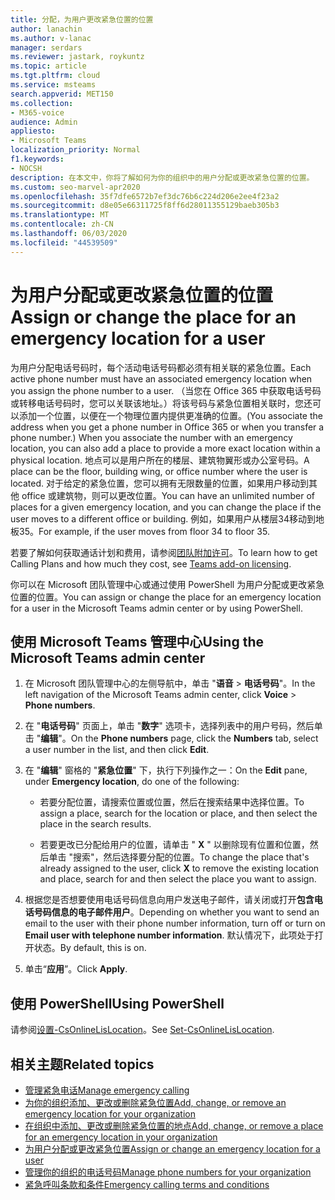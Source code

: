 ```yaml
---
title: 分配，为用户更改紧急位置的位置
author: lanachin
ms.author: v-lanac
manager: serdars
ms.reviewer: jastark, roykuntz
ms.topic: article
ms.tgt.pltfrm: cloud
ms.service: msteams
search.appverid: MET150
ms.collection:
- M365-voice
audience: Admin
appliesto:
- Microsoft Teams
localization_priority: Normal
f1.keywords:
- NOCSH
description: 在本文中，你将了解如何为你的组织中的用户分配或更改紧急位置的位置。
ms.custom: seo-marvel-apr2020
ms.openlocfilehash: 35f7dfe6572b7ef3dc76b6c224d206e2ee4f23a2
ms.sourcegitcommit: d8e05e66311725f8ff6d28011355129baeb305b3
ms.translationtype: MT
ms.contentlocale: zh-CN
ms.lasthandoff: 06/03/2020
ms.locfileid: "44539509"
---
```

# <a name="assign-or-change-the-place-for-an-emergency-location-for-a-user"></a><span data-ttu-id="2d98f-103">为用户分配或更改紧急位置的位置</span><span class="sxs-lookup"><span data-stu-id="2d98f-103">Assign or change the place for an emergency location for a user</span></span>

<span data-ttu-id="2d98f-104">为用户分配电话号码时，每个活动电话号码都必须有相关联的紧急位置。</span><span class="sxs-lookup"><span data-stu-id="2d98f-104">Each active phone number must have an associated emergency location when you assign the phone number to a user.</span></span> <span data-ttu-id="2d98f-105">（当您在 Office 365 中获取电话号码或转移电话号码时，您可以关联该地址。）将该号码与紧急位置相关联时，您还可以添加一个位置，以便在一个物理位置内提供更准确的位置。</span><span class="sxs-lookup"><span data-stu-id="2d98f-105">(You associate the address when you get a phone number in Office 365 or when you transfer a phone number.) When you associate the number with an emergency location, you can also add a place to provide a more exact location within a physical location.</span></span> <span data-ttu-id="2d98f-106">地点可以是用户所在的楼层、建筑物翼形或办公室号码。</span><span class="sxs-lookup"><span data-stu-id="2d98f-106">A place can be the floor, building wing, or office number where the user is located.</span></span> <span data-ttu-id="2d98f-107">对于给定的紧急位置，您可以拥有无限数量的位置，如果用户移动到其他 office 或建筑物，则可以更改位置。</span><span class="sxs-lookup"><span data-stu-id="2d98f-107">You can have an unlimited number of places for a given emergency location, and you can change the place if the user moves to a different office or building.</span></span> <span data-ttu-id="2d98f-108">例如，如果用户从楼层34移动到地板35。</span><span class="sxs-lookup"><span data-stu-id="2d98f-108">For example, if the user moves from floor 34 to floor 35.</span></span>
  
<span data-ttu-id="2d98f-109">若要了解如何获取通话计划和费用，请参阅[团队附加许可](teams-add-on-licensing/microsoft-teams-add-on-licensing.md)。</span><span class="sxs-lookup"><span data-stu-id="2d98f-109">To learn how to get Calling Plans and how much they cost, see [Teams add-on licensing](teams-add-on-licensing/microsoft-teams-add-on-licensing.md).</span></span>
  
<span data-ttu-id="2d98f-110">你可以在 Microsoft 团队管理中心或通过使用 PowerShell 为用户分配或更改紧急位置的位置。</span><span class="sxs-lookup"><span data-stu-id="2d98f-110">You can assign or change the place for an emergency location for a user in the Microsoft Teams admin center or by using PowerShell.</span></span>

## <a name="using-the-microsoft-teams-admin-center"></a><span data-ttu-id="2d98f-111">使用 Microsoft Teams 管理中心</span><span class="sxs-lookup"><span data-stu-id="2d98f-111">Using the Microsoft Teams admin center</span></span>

1. <span data-ttu-id="2d98f-112">在 Microsoft 团队管理中心的左侧导航中，单击 "**语音**  >  **电话号码**"。</span><span class="sxs-lookup"><span data-stu-id="2d98f-112">In the left navigation of the Microsoft Teams admin center, click **Voice** > **Phone numbers**.</span></span>

2. <span data-ttu-id="2d98f-113">在 "**电话号码**" 页面上，单击 "**数字**" 选项卡，选择列表中的用户号码，然后单击 "**编辑**"。</span><span class="sxs-lookup"><span data-stu-id="2d98f-113">On the **Phone numbers** page, click the **Numbers** tab, select a user number in the list, and then click **Edit**.</span></span>

3. <span data-ttu-id="2d98f-114">在 "**编辑**" 窗格的 "**紧急位置**" 下，执行下列操作之一：</span><span class="sxs-lookup"><span data-stu-id="2d98f-114">On the **Edit** pane, under **Emergency location**, do one of the following:</span></span>

    - <span data-ttu-id="2d98f-115">若要分配位置，请搜索位置或位置，然后在搜索结果中选择位置。</span><span class="sxs-lookup"><span data-stu-id="2d98f-115">To assign a place, search for the location or place, and then select the place in the search results.</span></span>

    - <span data-ttu-id="2d98f-116">若要更改已分配给用户的位置，请单击 " **X** " 以删除现有位置和位置，然后单击 "搜索"，然后选择要分配的位置。</span><span class="sxs-lookup"><span data-stu-id="2d98f-116">To change the place that's already assigned to the user, click **X** to remove the existing location and place, search for and then select the place you want to assign.</span></span>

4. <span data-ttu-id="2d98f-117">根据您是否想要使用电话号码信息向用户发送电子邮件，请关闭或打开**包含电话号码信息的电子邮件用户**。</span><span class="sxs-lookup"><span data-stu-id="2d98f-117">Depending on whether you want to send an email to the user with their phone number information, turn off or turn on **Email user with telephone number information**.</span></span> <span data-ttu-id="2d98f-118">默认情况下，此项处于打开状态。</span><span class="sxs-lookup"><span data-stu-id="2d98f-118">By default, this is on.</span></span>

5. <span data-ttu-id="2d98f-119">单击“**应用**”。</span><span class="sxs-lookup"><span data-stu-id="2d98f-119">Click **Apply**.</span></span>

## <a name="using-powershell"></a><span data-ttu-id="2d98f-120">使用 PowerShell</span><span class="sxs-lookup"><span data-stu-id="2d98f-120">Using PowerShell</span></span>

<span data-ttu-id="2d98f-121">请参阅[设置-CsOnlineLisLocation](https://docs.microsoft.com/powershell/module/skype/set-csonlinelislocation)。</span><span class="sxs-lookup"><span data-stu-id="2d98f-121">See [Set-CsOnlineLisLocation](https://docs.microsoft.com/powershell/module/skype/set-csonlinelislocation).</span></span>
    
## <a name="related-topics"></a><span data-ttu-id="2d98f-122">相关主题</span><span class="sxs-lookup"><span data-stu-id="2d98f-122">Related topics</span></span>

- [<span data-ttu-id="2d98f-123">管理紧急电话</span><span class="sxs-lookup"><span data-stu-id="2d98f-123">Manage emergency calling</span></span>](what-are-emergency-locations-addresses-and-call-routing.md)
- [<span data-ttu-id="2d98f-124">为你的组织添加、更改或删除紧急位置</span><span class="sxs-lookup"><span data-stu-id="2d98f-124">Add, change, or remove an emergency location for your organization</span></span>](add-change-remove-emergency-location-organization.md)
- [<span data-ttu-id="2d98f-125">在组织中添加、更改或删除紧急位置的地点</span><span class="sxs-lookup"><span data-stu-id="2d98f-125">Add, change, or remove a place for an emergency location in your organization</span></span>](add-change-remove-emergency-place-organization.md)
- [<span data-ttu-id="2d98f-126">为用户分配或更改紧急位置</span><span class="sxs-lookup"><span data-stu-id="2d98f-126">Assign or change an emergency location for a user</span></span>](assign-change-emergency-location-user.md)
- [<span data-ttu-id="2d98f-127">管理你的组织的电话号码</span><span class="sxs-lookup"><span data-stu-id="2d98f-127">Manage phone numbers for your organization</span></span>](/microsoftteams/manage-phone-numbers-for-your-organization)
- [<span data-ttu-id="2d98f-128">紧急呼叫条款和条件</span><span class="sxs-lookup"><span data-stu-id="2d98f-128">Emergency calling terms and conditions</span></span>](/microsoftteams/emergency-calling-terms-and-conditions)
